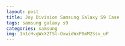 ```yaml
---
layout: post
title: Joy Division Samsung Galaxy S9 Case
tags: samsung galaxy s9
categories: samsung
img: 1n1cHvgWxX2TSl-OxwieWxP8mM2Ssv_uP
---
```

